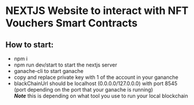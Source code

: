 # NEXTJS Website to interact with NFT Vouchers Smart Contracts

## How to start:

- npm i
- npm run dev/start to start the nextjs server
- ganache-cli to start ganache
- copy and replace private key with 1 of the account in your gananche
- blackChainUrl should be localhost (0.0.0.0/127.0.0.0) with port 8545 (port depending on the port that your ganache is running) <br/>
  **_Note_** this is depending on what tool you use to run your local blockchain
